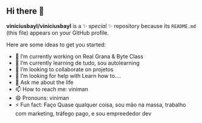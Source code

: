 ## Hi there 👋


**viniciusbayl/viniciusbayl** is a ✨ _special_ ✨ repository because its `README.md` (this file) appears on your GitHub profile.

Here are some ideas to get you started:

- 🔭 I’m currently working on Real Grana & Byte Class
- 🌱 I’m currently learning de tudo, sou autolearning
- 👯 I’m looking to collaborate on projetos
- 🤔 I’m looking for help with Learn how to....
- 💬 Ask me about the life
- 📫 How to reach me: viniman
- 😄 Pronouns: viniman
- ⚡ Fun fact: Faço Quase qualquer coisa, sou mão na massa, trabalho com marketing, tráfego pago, e sou empreededor dev
